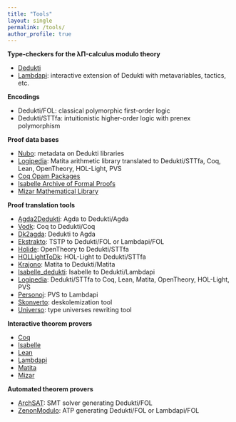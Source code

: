 ```yaml
---
title: "Tools"
layout: single
permalink: /tools/
author_profile: true
---
```


**Type-checkers for the λΠ-calculus modulo theory**

- [Dedukti](https://deducteam.github.io/)
- [Lambdapi](https://github.com/Deducteam/lambdapi): interactive extension of Dedukti with metavariables, tactics, etc.

**Encodings**

- Dedukti/FOL: classical polymorphic first-order logic
- Dedukti/STTfa: intuitionistic higher-order logic with prenex polymorphism

**Proof data bases**

- [Nubo](https://github.com/Deducteam/nubo): metadata on Dedukti libraries
- [Logipedia](https://github.com/Deducteam/Logipedia): Matita arithmetic library translated to Dedukti/STTfa, Coq, Lean, OpenTheory, HOL-Light, PVS
- [Coq Opam Packages](https://coq.inria.fr/opam/www/)
- [Isabelle Archive of Formal Proofs](https://www.isa-afp.org/)
- [Mizar Mathematical Library](http://mizar.org/library/)

**Proof translation tools**

- [Agda2Dedukti](https://github.com/Deducteam/Agda2Dedukti): Agda to Dedukti/Agda
- [Vodk](https://github.com/Deducteam/CoqInE): Coq to Dedukti/Coq
- [Dk2agda](https://github.com/Deducteam/dk2agda): Dedukti to Agda
- [Ekstrakto](https://github.com/Deducteam/ekstrakto): TSTP to Dedukti/FOL or Lambdapi/FOL
- [Holide](https://github.com/Deducteam/Holide): OpenTheory to Dedukti/STTfa
- [HOLLightToDk](https://github.com/Deducteam/HOLLightToDk): HOL-Light to Dedukti/STTfa
- [Krajono](https://github.com/Deducteam/Krajono): Matita to Dedukti/Matita
- [Isabelle\_dedukti](https://github.com/Deducteam/isabelle_dedukti): Isabelle to Dedukti/Lambdapi
- [Logipedia](https://github.com/Deducteam/Logipedia): Dedukti/STTfa to Coq, Lean, Matita, OpenTheory, HOL-Light, PVS
- [Personoj](https://github.com/Deducteam/personoj): PVS to Lambdapi
- [Skonverto](https://github.com/Deducteam/SKonverto): deskolemization tool
- [Universo](https://github.com/Deducteam/universo): type universes rewriting tool

**Interactive theorem provers**

- [Coq](http://coq.inria.fr/)
- [Isabelle](https://isabelle.in.tum.de/)
- [Lean](http://leanprover.github.io/)
- [Lambdapi](https://github.com/Deducteam/lambdapi)
- [Matita](http://matita.cs.unibo.it/)
- [Mizar](http://mizar.org/)

**Automated theorem provers**

- [ArchSAT](https://github.com/Gbury/archsat): SMT solver generating Dedukti/FOL
- [ZenonModulo](https://github.com/Deducteam/zenon_modulo): ATP generating Dedukti/FOL or Lambdapi/FOL
